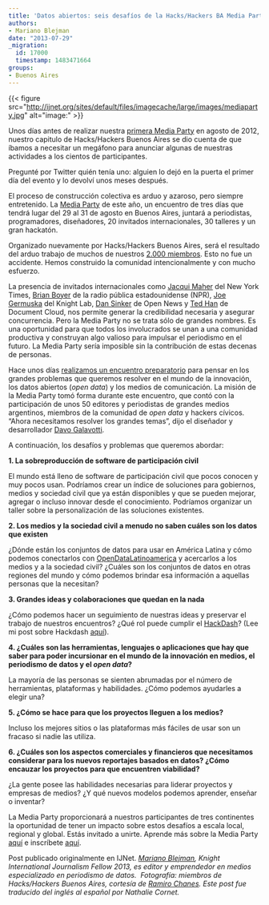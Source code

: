 ```yaml
---
title: 'Datos abiertos: seis desafíos de la Hacks/Hackers BA Media Party'
authors:
- Mariano Blejman
date: "2013-07-29"
_migration:
  id: 17000
  timestamp: 1483471664
groups:
- Buenos Aires
---
```


{{< figure src="http://ijnet.org/sites/default/files/imagecache/large/images/mediaparty.jpg" alt="image:" >}}

Unos días antes de realizar nuestra [primera Media Party][1] en agosto de 2012, nuestro capitulo de Hacks/Hackers Buenos Aires se dio cuenta de que íbamos a necesitar un megáfono para anunciar algunas de nuestras actividades a los cientos de participantes.

Pregunté por Twitter quién tenía uno: alguien lo dejó en la puerta el primer día del evento y lo devolví unos meses después.

El proceso de construcción colectiva es arduo y azaroso, pero siempre entretenido. La [Media Party][2] de este año, un encuentro de tres días que tendrá lugar del 29 al 31 de agosto en Buenos Aires, juntará a periodistas, programadores, diseñadores, 20 invitados internacionales, 30 talleres y un gran hackatón.

Organizado nuevamente por Hacks/Hackers Buenos Aires, será el resultado del arduo trabajo de muchos de nuestros [2.000 miembros][3]. Esto no fue un accidente. Hemos construido la comunidad intencionalmente y con mucho esfuerzo.

La presencia de invitados internacionales como [Jacqui Maher][4] del New York Times, [Brian Boyer][5] de la radio pública estadounidense (NPR), [Joe Germuska][6] del Knight Lab, [Dan Sinker][7] de Open News y [Ted Han][8] de Document Cloud, nos permite generar la credibilidad necesaria y asegurar concurrencia. Pero la Media Party no se trata sólo de grandes nombres. Es una oportunidad para que todos los involucrados se unan a una comunidad productiva y construyan algo valioso para impulsar el periodismo en el futuro. La Media Party sería imposible sin la contribución de estas decenas de personas.

Hace unos días [realizamos un encuentro preparatorio][9] para pensar en los grandes problemas que queremos resolver en el mundo de la innovación, los datos abiertos (_open data_) y los medios de comunicación. La misión de la Media Party tomó forma durante este encuentro, que contó con la participación de unos 50 editores y periodistas de grandes medios argentinos, miembros de la comunidad de _open data_ y hackers cívicos. “Ahora necesitamos resolver los grandes temas”, dijo el diseñador y desarrollador [Davo Galavotti][10].

A continuación, los desafíos y problemas que queremos abordar:

**1. La sobreproducción de software de participación civil**

El mundo está lleno de software de participación civil que pocos conocen y muy pocos usan. Podríamos crear un índice de soluciones para gobiernos, medios y sociedad civil que ya están disponibles y que se pueden mejorar, agregar o incluso innovar desde el conocimiento. Podríamos organizar un taller sobre la personalización de las soluciones existentes.

**2. Los medios y la sociedad civil a menudo no saben cuáles son los datos que existen**

¿Dónde están los conjuntos de datos para usar en América Latina y cómo podemos conectarlos con [OpenDataLatinoamerica][11] y acercarlos a los medios y a la sociedad civil? ¿Cuáles son los conjuntos de datos en otras regiones del mundo y cómo podemos brindar esa información a aquellas personas que la necesitan?

**3. Grandes ideas y colaboraciones que quedan en la nada**

¿Cómo podemos hacer un seguimiento de nuestras ideas y preservar el trabajo de nuestros encuentros? ¿Qué rol puede cumplir el [HackDash][12]? (Lee mi post sobre Hackdash [aquí][13]).

**4. ¿Cuáles son las herramientas, lenguajes o aplicaciones que hay que saber para poder incursionar en el mundo de la innovación en medios, el periodismo de datos y el _open data_?**

La mayoría de las personas se sienten abrumadas por el número de herramientas, plataformas y habilidades. ¿Cómo podemos ayudarles a elegir una?

**5. ¿Cómo se hace para que los proyectos lleguen a los medios?**

Incluso los mejores sitios o las plataformas más fáciles de usar son un fracaso si nadie las utiliza.

**6. ¿Cuáles son los aspectos comerciales y financieros que necesitamos considerar para los nuevos reportajes basados en datos? ¿Cómo encauzar los proyectos para que encuentren viabilidad?**

¿La gente posee las habilidades necesarias para liderar proyectos y empresas de medios? ¿Y qué nuevos modelos podemos aprender, enseñar o inventar?

La Media Party proporcionará a nuestros participantes de tres continentes la oportunidad de tener un impacto sobre estos desafíos a escala local, regional y global. Estás invitado a unirte. Aprende más sobre la Media Party [aquí][14] e inscríbete [aquí][3].

Post publicado originalmente en IJNet. _[Mariano Blejman][15], Knight International Journalism Fellow 2013, es editor y emprendedor en medios especializado en periodismo de datos.  Fotografía: miembros de Hacks/Hackers Buenos Aires, cortesía de [Ramiro Chanes][16]. Este post fue traducido del inglés al español por Nathalie Cornet._

 [1]: http://www.meetup.com/HacksHackersBA/events/69418622/
 [2]: http://mediaparty.info/
 [3]: http://meetupba.hackshackers.com/
 [4]: http://www.mediaparty.info/en/2/whoscoming/131/Jacqui-Maher.htm
 [5]: http://www.mediaparty.info/en/2/whoscoming/157/Brian-Boyer.htm
 [6]: http://www.mediaparty.info/en/2/whoscoming/132/Joe-Germuska.htm
 [7]: http://www.mediaparty.info/en/2/whoscoming/109/Daniel-Sinker.htm
 [8]: http://www.mediaparty.info/es/2/quienviene/122/Ted-Han.htm
 [9]: http://www.meetup.com/HacksHackersBA/events/127831822/
 [10]: https://twitter.com/pixelbeat
 [11]: http://opendatalatinoamerica.org/
 [12]: http://hackdash.org/
 [13]: http://ijnet.org/es/blog/hackdash-ideas-para-un-hackaton-y-reflexiones-sobre-el-trabajo-colaborativo
 [14]: http://www.mediaparty.info/en/2/
 [15]: http://www.icfj.org/about/profiles/mariano-blejman
 [16]: http://www.meetup.com/HacksHackersBA/members/64884462